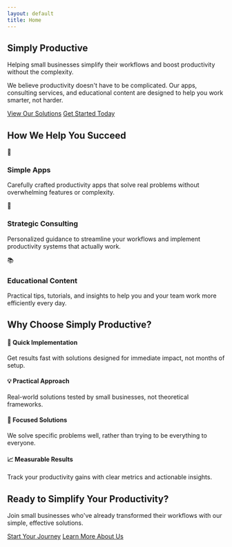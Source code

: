 ```yaml
---
layout: default
title: Home
---
```


<!-- Hero Section -->
<section class="hero">
  <h1>Simply Productive</h1>
  <p class="hero-subtitle">Helping small businesses simplify their workflows and boost productivity without the complexity.</p>
  <p class="hero-description">We believe productivity doesn't have to be complicated. Our apps, consulting services, and educational content are designed to help you work smarter, not harder.</p>
  
  <div class="button-container">
    <a href="/products" class="button-link primary">View Our Solutions</a>
    <a href="/contact" class="button-link secondary">Get Started Today</a>
  </div>
</section>

<!-- Services Overview -->
<section class="services-overview">
  <h2>How We Help You Succeed</h2>
  <div class="services-grid">
    <div class="service-card">
      <div class="service-icon">📱</div>
      <h3>Simple Apps</h3>
      <p>Carefully crafted productivity apps that solve real problems without overwhelming features or complexity.</p>
    </div>
    <div class="service-card">
      <div class="service-icon">🎯</div>
      <h3>Strategic Consulting</h3>
      <p>Personalized guidance to streamline your workflows and implement productivity systems that actually work.</p>
    </div>
    <div class="service-card">
      <div class="service-icon">📚</div>
      <h3>Educational Content</h3>
      <p>Practical tips, tutorials, and insights to help you and your team work more efficiently every day.</p>
    </div>
  </div>
</section>

<!-- Benefits Section -->
<section class="benefits">
  <h2>Why Choose Simply Productive?</h2>
  <div class="benefits-grid">
    <div class="benefit-item">
      <h4>🚀 Quick Implementation</h4>
      <p>Get results fast with solutions designed for immediate impact, not months of setup.</p>
    </div>
    <div class="benefit-item">
      <h4>💡 Practical Approach</h4>
      <p>Real-world solutions tested by small businesses, not theoretical frameworks.</p>
    </div>
    <div class="benefit-item">
      <h4>🎯 Focused Solutions</h4>
      <p>We solve specific problems well, rather than trying to be everything to everyone.</p>
    </div>
    <div class="benefit-item">
      <h4>📈 Measurable Results</h4>
      <p>Track your productivity gains with clear metrics and actionable insights.</p>
    </div>
  </div>
</section>

<!-- Call to Action -->
<section class="cta">
  <h2>Ready to Simplify Your Productivity?</h2>
  <p>Join small businesses who've already transformed their workflows with our simple, effective solutions.</p>
  <div class="button-container">
    <a href="/contact" class="button-link primary">Start Your Journey</a>
    <a href="/about" class="button-link">Learn More About Us</a>
  </div>
</section>
